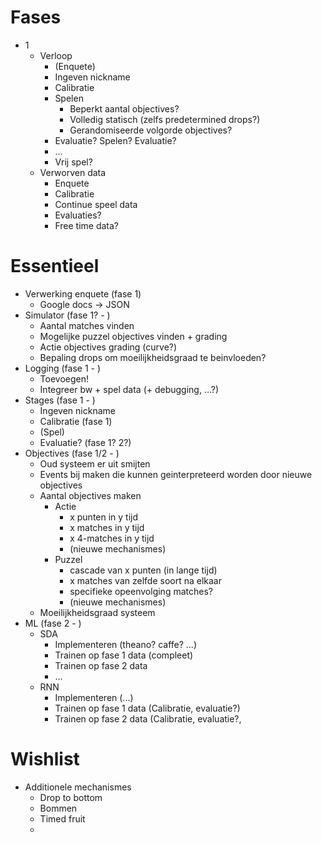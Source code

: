# Fases
- 1
    - Verloop
        - (Enquete)
        - Ingeven nickname
        - Calibratie
        - Spelen
            - Beperkt aantal objectives?
            - Volledig statisch (zelfs predetermined drops?)
            - Gerandomiseerde volgorde objectives?
        - Evaluatie? Spelen? Evaluatie?
        - ...
        - Vrij spel?
    - Verworven data
        - Enquete
        - Calibratie
        - Continue speel data
        - Evaluaties?
        - Free time data?


# Essentieel
- Verwerking enquete (fase 1)
    - Google docs -> JSON
- Simulator (fase 1? - )
    - Aantal matches vinden
    - Mogelijke puzzel objectives vinden + grading
    - Actie objectives grading (curve?)
    - Bepaling drops om moeilijkheidsgraad te beinvloeden?
- Logging (fase 1 - )
    - Toevoegen!
    - Integreer bw + spel data (+ debugging, ...?)
- Stages (fase 1 - )
    - Ingeven nickname
    - Calibratie (fase 1)
    - (Spel)
    - Evaluatie? (fase 1? 2?)
- Objectives (fase 1/2 - )
    - Oud systeem er uit smijten
    - Events bij maken die kunnen geinterpreteerd worden door nieuwe objectives
    - Aantal objectives maken
        - Actie
            - x punten in y tijd
            - x matches in y tijd
            - x 4-matches in y tijd
            - (nieuwe mechanismes)
        - Puzzel
            - cascade van x punten (in lange tijd)
            - x matches van zelfde soort na elkaar
            - specifieke opeenvolging matches?
            - (nieuwe mechanismes)
    - Moeilijkheidsgraad systeem
- ML (fase 2 - )
    - SDA
        - Implementeren (theano? caffe? ...)
        - Trainen op fase 1 data (compleet)
        - Trainen op fase 2 data
        - ...
    - RNN
        - Implementeren (...)
        - Trainen op fase 1 data (Calibratie, evaluatie?)
        - Trainen op fase 2 data (Calibratie, evaluatie?, 

# Wishlist
- Additionele mechanismes
    - Drop to bottom
    - Bommen
    - Timed fruit
    - 